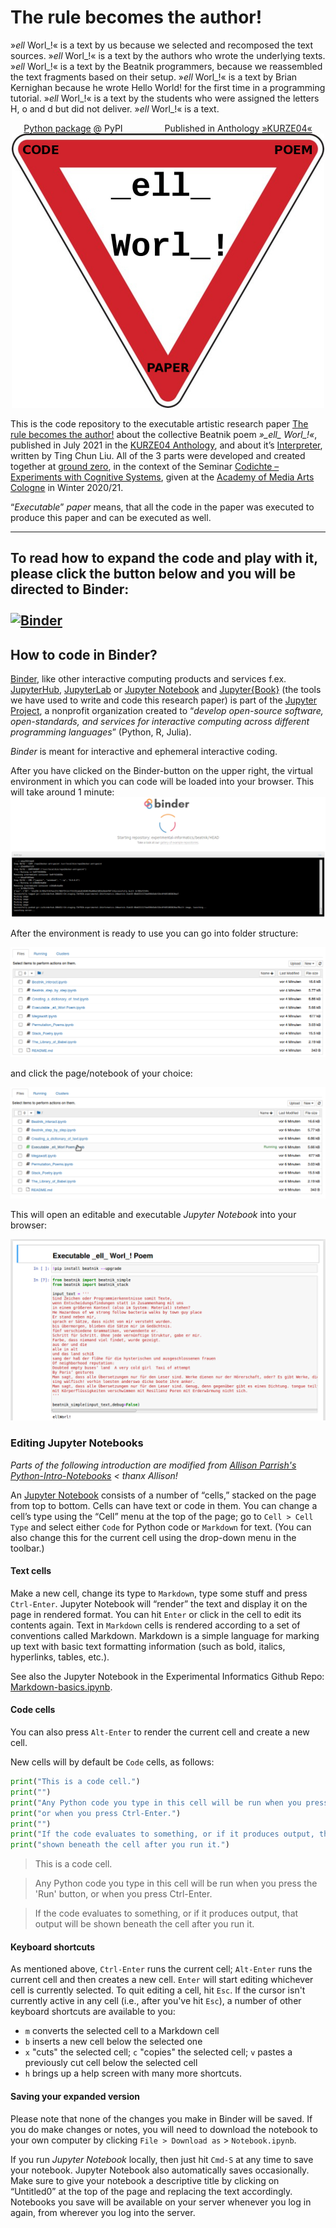 # The rule becomes the author!


»_ell_ Worl_!« is a text by us because we selected and recomposed the text sources. »_ell_ Worl_!« is a text by the authors who wrote the underlying texts. »_ell_ Worl_!« is a text by the Beatnik programmers, because we reassembled the text fragments based on their setup. »_ell_ Worl_!« is a text by Brian Kernighan because he wrote Hello World! for the first time in a programming tutorial. »_ell_ Worl_!« is a text by the students who were assigned the letters H, o and d but did not deliver. »_ell_ Worl_!« is a text.
<center><a href="https://pypi.org/project/beatnik/">Python package</a> @ PyPI &nbsp&nbsp&nbsp&nbsp&nbsp&nbsp&nbsp&nbsp&nbsp&nbsp&nbsp&nbsp&nbsp&nbsp&nbsp&nbspPublished in Anthology <a href="https://www.khm.de/kurze/">»KURZE04«</a>
</center>
<center><img src="./_images/co-po-pa.jpg" alt="img" width="500px" /></center>

This is the code repository to the executable artistic research paper [The rule becomes the author!](https://dev.ground-zero.khm.de/ell-worl-paper/) about the collective Beatnik poem *»\_ell\_ Worl\_!«*, published in July 2021 in the [KURZE04 Anthology](https://www.khm.de/kurze/), and about it’s [Interpreter](https://pypi.org/project/beatnik/), written by Ting Chun Liu. All of the 3 parts were developed and created together at [ground zero](https://ground-zero.khm.de/), in the context of the Seminar [Codichte – Experiments with Cognitive Systems](https://ground-zero.khm.de/?portfolio=seminar-codichte-experiments-with-cognitive-systems), given at the [Academy of Media Arts Cologne](https://en.khm.de/home/) in Winter 2020/21.

“*Executable*” *paper* means, that all the code in the paper was executed to produce this paper and can be executed as well. 

--------------------
To read how to expand the code and play with it, please click the button below and you will be directed to Binder:<br><br>
[![Binder](https://mybinder.org/badge_logo.svg)](https://mybinder.org/v2/gh/experimental-informatics/_ell_-Worl_-/HEAD)
---------------------

## How to code in Binder?

[Binder](https://jupyter.org/binder), like other interactive computing products and services f.ex. [JupyterHub](https://jupyterhub.readthedocs.io/en/latest/), [JupyterLab](https://jupyterlab.readthedocs.io/en/stable/) or [Jupyter Notebook](https://jupyter-notebook.readthedocs.io/en/stable/) and [Jupyter{Book}](https://jupyterbook.org/intro.html) (the tools we have used to write and code this research paper) is part of the [Jupyter Project](https://jupyter.readthedocs.io/en/latest/), a nonprofit organization created to “*develop open-source software, open-standards, and services for interactive computing across different programming languages*” (Python, R, Julia).

*Binder* is meant for interactive and ephemeral interactive coding.

After you have clicked on the Binder-button on the upper right, the virtual environment in which you can code will be loaded into your browser. This will take around 1 minute:
<img src="./_images/binder.png" alt="push-pop" width="820px" />

After the environment is ready to use you can go into folder structure:

![img](./_images/folders.png)

 and click the page/notebook of your choice:

![img](./_images/files.png)

This will open an editable and executable *Jupyter Notebook* into your browser:

![img](./_images/execpoem.png)

### Editing Jupyter Notebooks 

*Parts of the following introduction are modified from [Allison Parrish's Python-Intro-Notebooks](https://github.com/aparrish/dmep-python-intro) < thanx Allison!* 


An [Jupyter Notebook](https://jupyter-notebook.readthedocs.io/en/stable/) consists of a number of “cells,” stacked on the page from top to bottom. Cells can have text or code in them. You can change a cell’s type using the “Cell” menu at the top of the page; go to `Cell > Cell Type` and select either `Code` for Python code or `Markdown` for text. (You can also change this for the current cell using the drop-down menu in the toolbar.)

#### Text cells

Make a new cell, change its type to `Markdown`, type some stuff and press `Ctrl-Enter`. Jupyter Notebook will “render” the text and display it on the page in rendered format. You can hit `Enter` or click in the cell to edit its contents again. Text in `Markdown` cells is rendered according to a set of conventions called Markdown. Markdown is a simple language for marking up text with basic text formatting information (such as bold, italics, hyperlinks, tables, etc.).

See also the Jupyter Notebook in the Experimental Informatics Github Repo: [Markdown-basics.ipynb](https://github.com/experimental-informatics/hands-on-python/blob/master/Markdown-basics.ipynb).
#### Code cells

You can also press `Alt-Enter` to render the current cell and create a new cell. 

New cells will by default be `Code` cells, as follows:

```python
print("This is a code cell.")
print("")
print("Any Python code you type in this cell will be run when you press the 'Run' button,")
print("or when you press Ctrl-Enter.")
print("")
print("If the code evaluates to something, or if it produces output, that output will be")
print("shown beneath the cell after you run it.")
```
> This is a code cell.

> Any Python code you type in this cell will be run when you press the 'Run' button,
> or when you press Ctrl-Enter.

> If the code evaluates to something, or if it produces output, that output will be 
> shown beneath the cell after you run it.

#### Keyboard shortcuts

As mentioned above, `Ctrl-Enter` runs the current cell; `Alt-Enter` runs the current cell and then creates a new cell. `Enter` will start editing whichever cell is currently selected. To quit editing a cell, hit `Esc`. If the cursor isn't currently active in any cell (i.e., after you've hit `Esc`), a number of other keyboard shortcuts are available to you:

* `m` converts the selected cell to a Markdown cell
* `b` inserts a new cell below the selected one
* `x` "cuts" the selected cell; `c` "copies" the selected cell; `v` pastes a previously cut cell below the selected cell
* `h` brings up a help screen with many more shortcuts.

#### Saving your expanded version

Please note that none of the changes you make in Binder will be saved. If you do make changes or notes, you will need to download the notebook to your own computer by clicking `File > Download as` > `Notebook.ipynb`.

If you run *Jupyter Notebook* locally, then just hit `Cmd-S` at any time to save your notebook. Jupyter Notebook also automatically saves occasionally. Make sure to give your notebook a descriptive title by clicking on “Untitled0” at the top of the page and replacing the text accordingly. Notebooks you save will be available on your server whenever you log in again, from wherever you log into the server.

